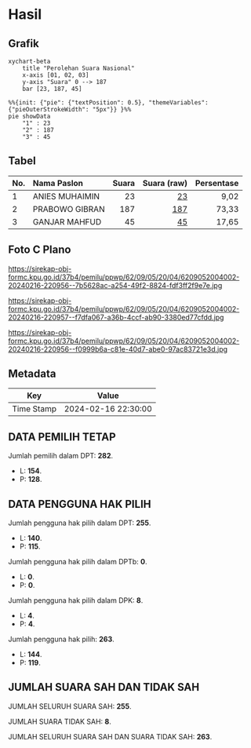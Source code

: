 # Hasil

## Grafik

```mermaid
xychart-beta
    title "Perolehan Suara Nasional"
    x-axis [01, 02, 03]
    y-axis "Suara" 0 --> 187
    bar [23, 187, 45]
```

```mermaid
%%{init: {"pie": {"textPosition": 0.5}, "themeVariables": {"pieOuterStrokeWidth": "5px"}} }%%
pie showData
    "1" : 23
    "2" : 187
    "3" : 45
```

## Tabel

| No. | Nama Paslon    | Suara | Suara (raw) | Persentase |
|:--- |:-------------- | -----:| -----------:| ----------:|
| 1   | ANIES MUHAIMIN | 23    | [23][p-1]   | 9,02       |
| 2   | PRABOWO GIBRAN | 187   | [187][p-2]  | 73,33      |
| 3   | GANJAR MAHFUD  | 45    | [45][p-3]   | 17,65      |


[p-1]: https://github.com/gigit-pemilu/pemilu-2024/blob/main/pilpres/hitung-suara/sub/62-kalimantan-tengah/sub/09-lamandau/sub/05-menthobi-raya/sub/2004-lubuk-hiju/sub/002-tps/sub/paslon-1.txt
[p-2]: https://github.com/gigit-pemilu/pemilu-2024/blob/main/pilpres/hitung-suara/sub/62-kalimantan-tengah/sub/09-lamandau/sub/05-menthobi-raya/sub/2004-lubuk-hiju/sub/002-tps/sub/paslon-2.txt
[p-3]: https://github.com/gigit-pemilu/pemilu-2024/blob/main/pilpres/hitung-suara/sub/62-kalimantan-tengah/sub/09-lamandau/sub/05-menthobi-raya/sub/2004-lubuk-hiju/sub/002-tps/sub/paslon-3.txt

## Foto C Plano

https://sirekap-obj-formc.kpu.go.id/37b4/pemilu/ppwp/62/09/05/20/04/6209052004002-20240216-220956--7b5628ac-a254-49f2-8824-fdf3ff2f9e7e.jpg

https://sirekap-obj-formc.kpu.go.id/37b4/pemilu/ppwp/62/09/05/20/04/6209052004002-20240216-220957--f7dfa067-a36b-4ccf-ab90-3380ed77cfdd.jpg

https://sirekap-obj-formc.kpu.go.id/37b4/pemilu/ppwp/62/09/05/20/04/6209052004002-20240216-220956--f0999b6a-c81e-40d7-abe0-97ac83721e3d.jpg


## Metadata

| Key        | Value               |
| ---------- | ------------------- |
| Time Stamp | 2024-02-16 22:30:00 |


## DATA PEMILIH TETAP

Jumlah pemilih dalam DPT: **282**.
 * L: **154**.
 * P: **128**.

## DATA PENGGUNA HAK PILIH

Jumlah pengguna hak pilih dalam DPT: **255**.
 * L: **140**.
 * P: **115**.

Jumlah pengguna hak pilih dalam DPTb: **0**.
 * L: **0**.
 * P: **0**.

Jumlah pengguna hak pilih dalam DPK: **8**.
 * L: **4**.
 * P: **4**.

Jumlah pengguna hak pilih: **263**.
 * L: **144**.
 * P: **119**.

## JUMLAH SUARA SAH DAN TIDAK SAH

JUMLAH SELURUH SUARA SAH: **255**.

JUMLAH SUARA TIDAK SAH: **8**.

JUMLAH SELURUH SUARA SAH DAN SUARA TIDAK SAH: **263**.


